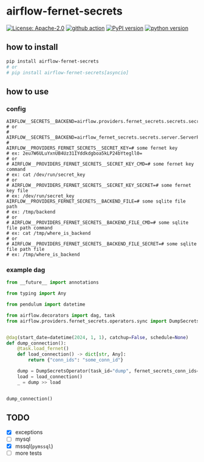 # airflow-fernet-secrets

[![License: Apache-2.0](https://img.shields.io/badge/License-Apache_2.0-yellow.svg)](https://opensource.org/licenses/Apache-2.0)
[![github action](https://github.com/phi-friday/airflow-fernet-secrets/actions/workflows/check.yaml/badge.svg?event=push)](#)
[![PyPI version](https://badge.fury.io/py/airflow-fernet-secrets.svg)](https://badge.fury.io/py/airflow-fernet-secrets)
[![python version](https://img.shields.io/pypi/pyversions/airflow-fernet-secrets.svg)](#)

## how to install
```sh
pip install airflow-fernet-secrets
# or
# pip install airflow-fernet-secrets[asyncio]
```

## how to use
### config
```properties
AIRFLOW__SECRETS__BACKEND=airflow.providers.fernet_secrets.secrets.secret_manager.FernetLocalSecretsBackend
# or
# AIRFLOW__SECRETS__BACKEND=airflow_fernet_secrets.secrets.server.ServerFernetLocalSecretsBackend
#
AIRFLOW__PROVIDERS_FERNET_SECRETS__SECRET_KEY=# some fernet key
# ex: 2eu7W6ULuYxnUB4Uz31IYddkdgboa5kLP24bYtegll0=
# or
# AIRFLOW__PROVIDERS_FERNET_SECRETS__SECRET_KEY_CMD=# some fernet key command
# ex: cat /dev/run/secret_key
# or
# AIRFLOW__PROVIDERS_FERNET_SECRETS__SECRET_KEY_SECRET=# some fernet key file
# ex: /dev/run/secret_key
AIRFLOW__PROVIDERS_FERNET_SECRETS__BACKEND_FILE=# some sqlite file path
# ex: /tmp/backend
# or
# AIRFLOW__PROVIDERS_FERNET_SECRETS__BACKEND_FILE_CMD=# some sqlite file path command
# ex: cat /tmp/where_is_backend
# or
# AIRFLOW__PROVIDERS_FERNET_SECRETS__BACKEND_FILE_SECRET=# some sqlite file path file
# ex: /tmp/where_is_backend
```
### example dag
```python
from __future__ import annotations

from typing import Any

from pendulum import datetime

from airflow.decorators import dag, task
from airflow.providers.fernet_secrets.operators.sync import DumpSecretsOperator


@dag(start_date=datetime(2024, 1, 1), catchup=False, schedule=None)
def dump_connection():
    @task.load_fernet()
    def load_connection() -> dict[str, Any]:
        return {"conn_ids": "some_conn_id"}

    dump = DumpSecretsOperator(task_id="dump", fernet_secrets_conn_ids="some_conn_id")
    load = load_connection()
    _ = dump >> load


dump_connection()
```

## TODO
- [x] exceptions
- [ ] mysql
- [x] mssql(`pymssql`)
- [ ] more tests
